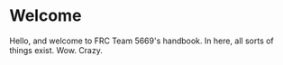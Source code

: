 # Welcome

Hello, and welcome to FRC Team 5669's handbook. In here, all sorts of things exist. Wow. Crazy.

